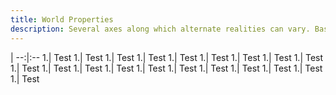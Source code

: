 ```yaml
---
title: World Properties
description: Several axes along which alternate realities can vary. Based on an appendix from the old Manual of the Planes
---
```


<style>
  li:nth-child(n+8):nth-child(-n+15){background-color:lime;}
</style>










 |
--:|:--
1.| Test
1.| Test
1.| Test
1.| Test
1.| Test
1.| Test
1.| Test
1.| Test
1.| Test
1.| Test
1.| Test
1.| Test
1.| Test
1.| Test
1.| Test
1.| Test
1.| Test
1.| Test
1.| Test
1.| Test
